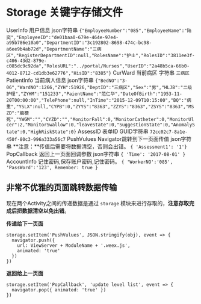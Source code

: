 # Storage 关键字存储文件

UserInfo      用户信息      json字符串
`{"EmployeeNumber":"085","EmployeeName":"陆奕","EmployeeID":"de01baa0-679e-464e-97e4-a95b786e10a0","DepartmentID":"3c192802-8698-474c-bc98-a6ee9b4ab72d","DepartmentName":"三病区","RegisterDepartmentID":null,"RolesName":"护士","RolesID":"3811ee3f-c406-43d2-879e-c085dc9c92da","RolesURL":"../portal/Nurses","UserID":"2a48b5ca-66b0-4012-8712-cd1db3e62776","HisID":"8385"}`
CurWard       当前病区      字符串
`三病区`
PatientInfo   当前病人信息  json字符串
`{"BedNO":"3-06","WardNO":1266,"ZYH":51926,"DeptID":"三病区","Sex":"男","HLJB":"二级护理","ZYHM":"151233","PaientName":"范仁华","DateOfBirth":"1953-11-20T00:00:00","TelePhone":null,"InTime":"2015-12-09T10:15:00","BQ":"病重","YSLX":null,"CYPB":0,"ZYYS":"8363","ZZYS":"8363","ZSYS":"8363","MSZD":"脑梗死","YWGM":"","CYZD":"","MonitorFall":0,"MonitorCatheter":0,"MonitorUlcer":2,"MonitorSwallow":0,"leaveState":0,"SuggestionState":0,"AnomalyState":0,"HighRiskState":0}`
AssessID      表单ID        GUID字符串
`72cc02c7-8a1e-450f-80c3-996a333a56c7`
PushVulues    Navigator跳转到下一页面传值 json字符串
**注意：**传值后需要将数据清空，否则会出错。
`{ 'Assessment1': '1'}`
PopCallback   返回上一页面回调参数 json字符串
`{ 'Time': '2017-08-01' }`
AccountInfo    记住密码,保存账户密码,记住密码。
`{ 'WorkerNO':'085', 'PassWord':'123', Remember: true }`

## 非常不优雅的页面跳转数据传输

现在两个Activity之间的传递数据是通过 `storage` 模块来进行存取的，**注意存取完成后把数据清空以免出错**。

**传递给下一页面**

```
storage.setItem('PushVulues', JSON.stringify(obj), event => {
  navigator.push({
    url: ViewServer + ModuleName + '.weex.js',
    animated: 'true'
  })
})
```

**返回给上一页面**

```
storage.setItem('PopCallback', 'update level list', event => {
  navigator.pop({ animated: 'true' })
})
```